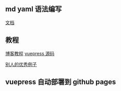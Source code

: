 ## md yaml 语法编写
[文档](https://vuepress.vuejs.org/zh/guide/markdown.html#%E7%9B%AE%E5%BD%95)
## 教程
[博客教程](https://coder.itclan.cn/fontend/tools/vuepress-build-blog/#%E9%85%8D%E7%BD%AE%E6%8F%92%E4%BB%B6)
[vuepress 源码](https://github.com/vuejs/vuepress/blob/db1638976e11b66bd5a0d19e098a84ef445d7b0c/packages/docs/docs/.vuepress/config.js)

[别人的优秀例子](https://note.wenboz.com/flutter/)

## vuepress 自动部署到 github pages

